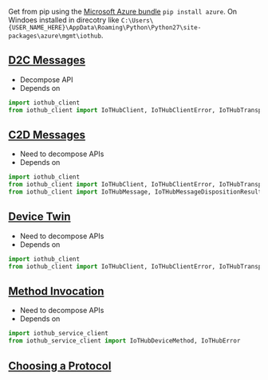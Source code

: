 Get from pip using the [Microsoft Azure bundle](https://pypi.python.org/pypi/azure) `pip install azure`. On Windoes installed in direcotry like `C:\Users\{USER_NAME_HERE}\AppData\Roaming\Python\Python27\site-packages\azure\mgmt\iothub`.

## [D2C Messages](https://docs.microsoft.com/en-us/azure/iot-hub/iot-hub-python-python-file-upload)

- Decompose API
- Depends on
```python
import iothub_client
from iothub_client import IoTHubClient, IoTHubClientError, IoTHubTransportProvider, IoTHubClientResult, IoTHubError
```

## [C2D Messages](https://docs.microsoft.com/en-us/azure/iot-hub/iot-hub-python-python-c2d)

- Need to decompose APIs
- Depends on
```python
import iothub_client
from iothub_client import IoTHubClient, IoTHubClientError, IoTHubTransportProvider, IoTHubClientResult
from iothub_client import IoTHubMessage, IoTHubMessageDispositionResult, IoTHubError
```

## [Device Twin](https://docs.microsoft.com/en-us/azure/iot-hub/iot-hub-python-twin-getstarted)

- Need to decompose APIs
- Depends on
```python
import iothub_client
from iothub_client import IoTHubClient, IoTHubClientError, IoTHubTransportProvider, IoTHubClientResult, IoTHubError
```

## [Method Invocation](https://docs.microsoft.com/en-us/azure/iot-hub/iot-hub-python-python-direct-methods)

- Need to decompose APIs
- Depends on
```python
import iothub_service_client
from iothub_service_client import IoTHubDeviceMethod, IoTHubError
```

## [Choosing a Protocol](https://docs.microsoft.com/en-us/azure/iot-hub/iot-hub-devguide-protocols)
